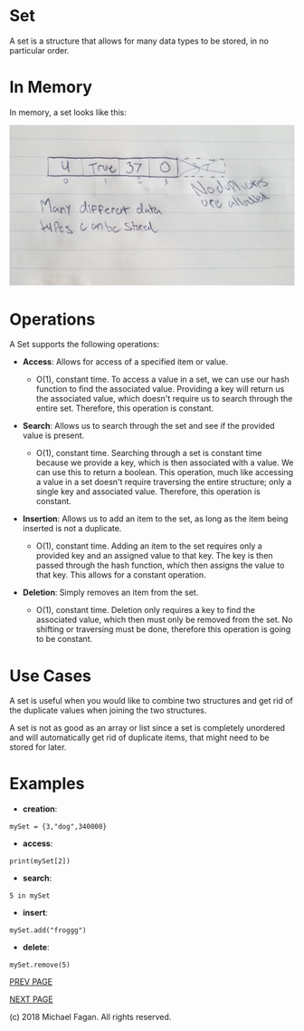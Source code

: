 # Set

A set is a structure that allows for many data types to be stored, in no particular order.

# In Memory

In memory, a set looks like this:

![Image of Set in Memory](images/set_memory.jpg)

# Operations

A Set supports the following operations:

* **Access**: Allows for access of a specified item or value.
  * O(1), constant time. To access a value in a set, we can use our hash function to find the associated value. Providing a key will return us the associated value, which doesn't require us to search through the entire set. Therefore, this operation is constant.

* **Search**: Allows us to search through the set and see if the provided value is present.
  * O(1), constant time. Searching through a set is constant time because we provide a key, which is then associated with a value. We can use this to return a boolean. This operation, much like accessing a value in a set doesn't require traversing the entire structure; only a single key and associated value. Therefore, this operation is constant.

* **Insertion**: Allows us to add an item to the set, as long as the item being inserted is not a duplicate.
  * O(1), constant time. Adding an item to the set requires only a provided key and an assigned value to that key. The key is then passed through the hash function, which then assigns the value to that key. This allows for a constant operation.

* **Deletion**: Simply removes an item from the set.
  * O(1), constant time. Deletion only requires a key to find the associated value, which then must only be removed from the set. No shifting or traversing must be done, therefore this operation is going to be constant.

# Use Cases

A set is useful when you would like to combine two structures and get rid of the duplicate values when joining the two structures.

A set is not as good as an array or list since a set is completely unordered and will automatically get rid of duplicate items, that might need to be stored for later.

# Examples

* **creation**:

~~~
mySet = {3,"dog",340000}
~~~

* **access**:

~~~
print(mySet[2])
~~~

* **search**:

~~~
5 in mySet
~~~

* **insert**:

~~~
mySet.add("froggg")
~~~

* **delete**:

~~~
mySet.remove(5)
~~~

[PREV PAGE](linkedlist.md)

[NEXT PAGE](tuple.md)

(c) 2018 Michael Fagan. All rights reserved.
